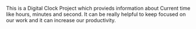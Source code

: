 This is a Digital Clock Project which provieds information about Current time like hours, minutes and second. It can be really helpful to keep focused on our work and it can increase our productivity.
